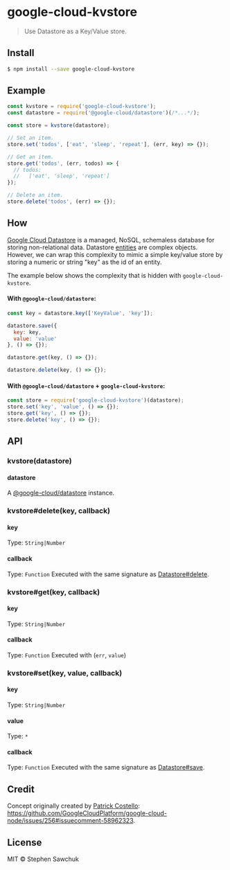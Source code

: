 # google-cloud-kvstore
> Use Datastore as a Key/Value store.


## Install
```sh
$ npm install --save google-cloud-kvstore
```


## Example
```js
const kvstore = require('google-cloud-kvstore');
const datastore = require('@google-cloud/datastore')(/*...*/);

const store = kvstore(datastore);

// Set an item.
store.set('todos', ['eat', 'sleep', 'repeat'], (err, key) => {});

// Get an item.
store.get('todos', (err, todos) => {
  // todos:
  //   ['eat', 'sleep', 'repeat']
});

// Delete an item.
store.delete('todos', (err) => {});
```


## How
[Google Cloud Datastore](https://cloud.google.com/datastore) is a managed, NoSQL, schemaless database for storing non-relational data. Datastore [entities](https://cloud.google.com/datastore/docs/concepts/entities) are complex objects. However, we can wrap this complexity to mimic a simple key/value store by storing a numeric or string "key" as the id of an entity.

The example below shows the complexity that is hidden with `google-cloud-kvstore`.

#### With `@google-cloud/datastore`:
```js
const key = datastore.key(['KeyValue', 'key']);

datastore.save({
  key: key,
  value: 'value'
}, () => {});

datastore.get(key, () => {});

datastore.delete(key, () => {});
```

#### With `@google-cloud/datastore` + `google-cloud-kvstore`:
```js
const store = require('google-cloud-kvstore')(datastore);
store.set('key', 'value', () => {});
store.get('key', () => {});
store.delete('key', () => {});
```

## API

### kvstore(datastore)

#### datastore

A [@google-cloud/datastore](https://googlecloudplatform.github.io/google-cloud-node/#/docs/datastore/latest/datastore) instance.

### kvstore#delete(key, callback)

#### key
Type: `String|Number`

#### callback
Type: `Function`
Executed with the same signature as [Datastore#delete](https://googlecloudplatform.github.io/google-cloud-node/#/docs/datastore/latest/datastore?method=delete).

### kvstore#get(key, callback)

#### key
Type: `String|Number`

#### callback
Type: `Function`
Executed with (`err`, `value`)

### kvstore#set(key, value, callback)

#### key
Type: `String|Number`

#### value
Type: `*`

#### callback
Type: `Function`
Executed with the same signature as [Datastore#save](https://googlecloudplatform.github.io/google-cloud-node/#/docs/datastore/latest/datastore?method=save).


## Credit

Concept originally created by [Patrick Costello](https://github.com/pcostell): https://github.com/GoogleCloudPlatform/google-cloud-node/issues/256#issuecomment-58962323.


## License

MIT © Stephen Sawchuk
